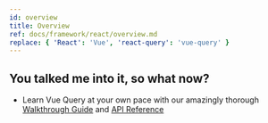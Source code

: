 ```yaml
---
id: overview
title: Overview
ref: docs/framework/react/overview.md
replace: { 'React': 'Vue', 'react-query': 'vue-query' }
---
```


[//]: # 'Example'
[//]: # 'Example'
[//]: # 'Materials'

## You talked me into it, so what now?

- Learn Vue Query at your own pace with our amazingly thorough [Walkthrough Guide](./installation) and [API Reference](../reference/useQuery)

[//]: # 'Materials'
